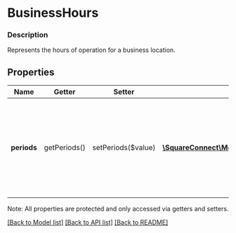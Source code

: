 # BusinessHours

### Description

Represents the hours of operation for a business location.

## Properties
Name | Getter | Setter | Type | Description | Notes
------------ | ------------- | ------------- | ------------- | ------------- | -------------
**periods** | getPeriods() | setPeriods($value) | [**\SquareConnect\Model\BusinessHoursPeriod[]**](BusinessHoursPeriod.md) | The list of time periods during which the business is open. There may be at most 10 periods per day. | [optional] 

Note: All properties are protected and only accessed via getters and setters.

[[Back to Model list]](../../README.md#documentation-for-models) [[Back to API list]](../../README.md#documentation-for-api-endpoints) [[Back to README]](../../README.md)

